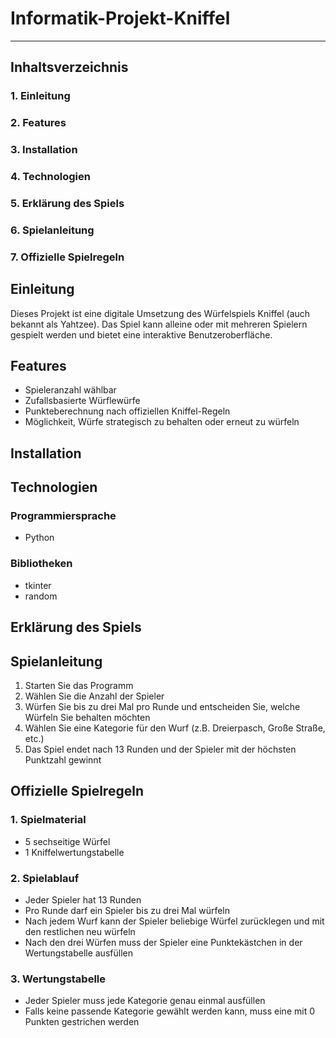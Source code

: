 # Informatik-Projekt-Kniffel
***

## Inhaltsverzeichnis
### 1. Einleitung
### 2. Features
### 3. Installation
### 4. Technologien
### 5. Erklärung des Spiels
### 6. Spielanleitung
### 7. Offizielle Spielregeln


## Einleitung
Dieses Projekt ist eine digitale Umsetzung des Würfelspiels Kniffel (auch bekannt als Yahtzee). 
Das Spiel kann alleine oder mit mehreren Spielern gespielt werden und bietet eine interaktive Benutzeroberfläche.


## Features
- Spieleranzahl wählbar
- Zufallsbasierte Würflewürfe
- Punkteberechnung nach offiziellen Kniffel-Regeln
- Möglichkeit, Würfe strategisch zu behalten oder erneut zu würfeln


## Installation


## Technologien

### Programmiersprache
- Python

### Bibliotheken
- tkinter
- random


## Erklärung des Spiels



## Spielanleitung
1. Starten Sie das Programm
2. Wählen Sie die Anzahl der Spieler
3. Würfen Sie bis zu drei Mal pro Runde und entscheiden Sie, welche Würfeln Sie behalten möchten
4. Wählen Sie eine Kategorie für den Wurf (z.B. Dreierpasch, Große Straße, etc.)
5. Das Spiel endet nach 13 Runden und der Spieler mit der höchsten Punktzahl gewinnt


## Offizielle Spielregeln

### 1. Spielmaterial
- 5 sechseitige Würfel
- 1 Kniffelwertungstabelle

### 2. Spielablauf
- Jeder Spieler hat 13 Runden
- Pro Runde darf ein Spieler bis zu drei Mal würfeln
- Nach jedem Wurf kann der Spieler beliebige Würfel zurücklegen und mit den restlichen neu würfeln
- Nach den drei Würfen muss der Spieler eine Punktekästchen in der Wertungstabelle ausfüllen

### 3. Wertungstabelle 
- Jeder Spieler muss jede Kategorie genau einmal ausfüllen
- Falls keine passende Kategorie gewählt werden kann, muss eine mit 0 Punkten gestrichen werden
